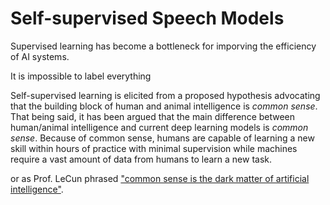 # Self-supervised Speech Models

Supervised learning has become a bottleneck for imporving the efficiency of AI systems.

It is impossible to label everything

Self-supervised learning is elicited from a proposed hypothesis advocating that the building block of human and animal intelligence is *common sense*. That being said, it has been argued that the main difference between human/animal intelligence and current deep learning models is *common sense*. Because of common sense, humans are capable of learning a new skill within hours of practice with minimal supervision while machines require a vast amount of data from humans to learn a new task.



or as Prof. LeCun phrased ["common sense is the dark matter of artificial intelligence"](https://ai.facebook.com/blog/self-supervised-learning-the-dark-matter-of-intelligence/).


